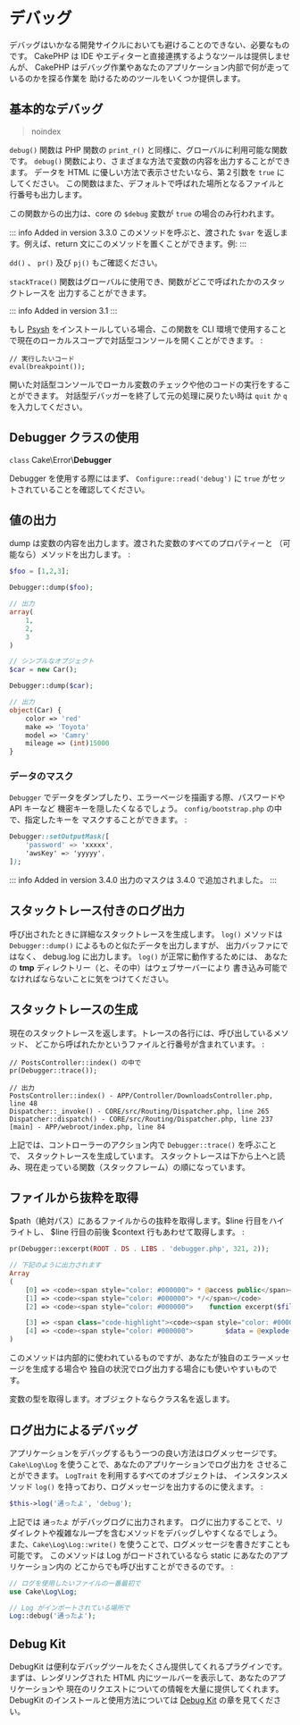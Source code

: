 # デバッグ

デバッグはいかなる開発サイクルにおいても避けることのできない、必要なものです。
CakePHP は IDE やエディターと直接連携するようなツールは提供しませんが、
CakePHP はデバッグ作業やあなたのアプリケーション内部で何が走っているのかを探る作業を
助けるためのツールをいくつか提供します。

## 基本的なデバッグ

> noindex  

`debug()` 関数は PHP 関数の `print_r()` と同様に、グローバルに利用可能な関数です。
`debug()` 関数により、さまざまな方法で変数の内容を出力することができます。
データを HTML に優しい方法で表示させたいなら、第２引数を `true` にしてください。
この関数はまた、デフォルトで呼ばれた場所となるファイルと行番号も出力します。

この関数からの出力は、core の `$debug` 変数が `true` の場合のみ行われます。

::: info Added in version 3.3.0
このメソッドを呼ぶと、渡された `$var` を返します。例えば、return 文にこのメソッドを置くことができます。例:
:::

`dd()` 、 `pr()` 及び `pj()` もご確認ください。

`stackTrace()` 関数はグローバルに使用でき、関数がどこで呼ばれたかのスタックトレースを
出力することができます。

::: info Added in version 3.1
:::

もし [Psysh](https://psysh.org/) をインストールしている場合、この関数を
CLI 環境で使用することで現在のローカルスコープで対話型コンソールを開くことができます。 :

    // 実行したいコード
    eval(breakpoint());

開いた対話型コンソールでローカル変数のチェックや他のコードの実行をすることができます。
対話型デバッガーを終了して元の処理に戻りたい時は `quit` か `q` を入力してください。

## Debugger クラスの使用

`class` Cake\\Error\\**Debugger**

Debugger を使用する際にはまず、 `Configure::read('debug')` に
`true` がセットされていることを確認してください。

## 値の出力

dump は変数の内容を出力します。渡された変数のすべてのプロパティーと
（可能なら）メソッドを出力します。 :

``` php
$foo = [1,2,3];

Debugger::dump($foo);

// 出力
array(
    1,
    2,
    3
)

// シンプルなオブジェクト
$car = new Car();

Debugger::dump($car);

// 出力
object(Car) {
    color => 'red'
    make => 'Toyota'
    model => 'Camry'
    mileage => (int)15000
}
```

### データのマスク

`Debugger` でデータをダンプしたり、エラーページを描画する際、パスワードや API キーなど
機密キーを隠したくなるでしょう。 `config/bootstrap.php` の中で、指定したキーを
マスクすることができます。 :

``` css
Debugger::setOutputMask([
    'password' => 'xxxxx',
    'awsKey' => 'yyyyy',
]);
```

::: info Added in version 3.4.0
出力のマスクは 3.4.0 で追加されました。
:::

## スタックトレース付きのログ出力

呼び出されたときに詳細なスタックトレースを生成します。
`log()` メソッドは `Debugger::dump()` によるものと似たデータを出力しますが、
出力バッファにではなく、 debug.log に出力します。 `log()` が正常に動作するためには、
あなたの **tmp** ディレクトリー（と、その中）はウェブサーバーにより
書き込み可能でなければならないことに気をつけてください。

## スタックトレースの生成

現在のスタックトレースを返します。トレースの各行には、呼び出しているメソッド、
どこから呼ばれたかというファイルと行番号が含まれています。 :

    // PostsController::index() の中で
    pr(Debugger::trace());

    // 出力
    PostsController::index() - APP/Controller/DownloadsController.php, line 48
    Dispatcher::_invoke() - CORE/src/Routing/Dispatcher.php, line 265
    Dispatcher::dispatch() - CORE/src/Routing/Dispatcher.php, line 237
    [main] - APP/webroot/index.php, line 84

上記では、コントローラーのアクション内で `Debugger::trace()` を呼ぶことで、
スタックトレースを生成しています。
スタックトレースは下から上へと読み、現在走っている関数（スタックフレーム）の順になっています。

## ファイルから抜粋を取得

\$path（絶対パス）にあるファイルからの抜粋を取得します。\$line 行目をハイライトし、
\$line 行目の前後 \$context 行もあわせて取得します。 :

``` php
pr(Debugger::excerpt(ROOT . DS . LIBS . 'debugger.php', 321, 2));

// 下記のように出力されます
Array
(
    [0] => <code><span style="color: #000000"> * @access public</span></code>
    [1] => <code><span style="color: #000000"> */</span></code>
    [2] => <code><span style="color: #000000">    function excerpt($file, $line, $context = 2) {</span></code>

    [3] => <span class="code-highlight"><code><span style="color: #000000">        $data = $lines = array();</span></code></span>
    [4] => <code><span style="color: #000000">        $data = @explode("\n", file_get_contents($file));</span></code>
)
```

このメソッドは内部的に使われているものですが、あなたが独自のエラーメッセージを生成する場合や
独自の状況でログ出力する場合にも使いやすいものです。

変数の型を取得します。オブジェクトならクラス名を返します。

## ログ出力によるデバッグ

アプリケーションをデバッグするもう一つの良い方法はログメッセージです。
`Cake\Log\Log` を使うことで、あなたのアプリケーションでログ出力を
させることができます。 `LogTrait` を利用するすべてのオブジェクトは、
インスタンスメソッド `log()` を持っており、ログメッセージを出力するのに使えます。 :

``` php
$this->log('通ったよ', 'debug');
```

上記では `通ったよ` がデバッグログに出力されます。
ログに出力することで、リダイレクトや複雑なループを含むメソッドをデバッグしやすくなるでしょう。
また、`Cake\Log\Log::write()` を使うことで、ログメッセージを書きだすことも可能です。
このメソッドは Log がロードされているなら static にあなたのアプリケーション内の
どこからでも呼び出すことができるのです。 :

``` php
// ログを使用したいファイルの一番最初で
use Cake\Log\Log;

// Log がインポートされている場所で
Log::debug('通ったよ');
```

## Debug Kit

DebugKit は便利なデバッグツールをたくさん提供してくれるプラグインです。
まずは、レンダリングされた HTML 内にツールバーを表示して、あなたのアプリケーションや
現在のリクエストについての情報を大量に提供してくれます。
DebugKit のインストールと使用方法については [Debug Kit](../debug-kit) の章を見てください。
